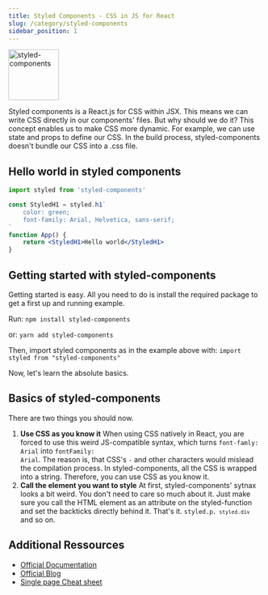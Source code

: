 ```yaml
---
title: Styled Components - CSS in JS for React
slug: /category/styled-components
sidebar_position: 1
---
```


<img alt="styled-components" src="https://raw.githubusercontent.com/styled-components/brand/master/styled-components.png" height="100px"/>

Styled components is a React.js for CSS within JSX. 
This means we can write CSS directly in our components' files. But why should we do it?
This concept enables us to make CSS more dynamic. For example, we can use state and props to define our CSS. 
In the build process, styled-components doesn't bundle our CSS into a .css file. 


## Hello world in styled components

```jsx
import styled from 'styled-components'

const StyledH1 = styled.h1`
	color: green;
	font-family: Arial, Helvetica, sans-serif;
`
function App() {
	return <StyledH1>Hello world</StyledH1>
}
```

## Getting started with styled-components

Getting started is easy. All you need to do is install the required package to get a first up and running example.

<p>Run: <code>npm install styled-components</code></p>

<p>or: <code>yarn add styled-components</code></p>

Then, import styled components as in the example above with: <code>import styled from "styled-components"</code>

Now, let's learn the absolute basics.

## Basics of styled-components

There are two things you should now.

1. **Use CSS as you know it**
   When using CSS natively in React, you are forced to use this weird JS-compatible syntax, which turns
   <code>font-famly: Arial</code> into <code>fontFamily: Arial</code>. The reason is, that CSS's <code>-</code> and other characters would mislead the compilation process.
   In styled-components, all the CSS is wrapped into a string. Therefore, you can use CSS as you know it.
2. **Call the element you want to style**
   At first, styled-components' sytnax looks a bit weird. You don't need to care so much about it. Just make sure you
   call the HTML element as an attribute on the styled-function and set the backticks directly behind it. That's it.
   <code>styled.p`, styled.div`</code> and so on.

## Additional Ressources

-  [Official Documentation](https://styled-components.com/)
-  [Official Blog](https://medium.com/styled-components)
-  [Single page Cheat sheet](https://codingcheats.io/styled-components/)
